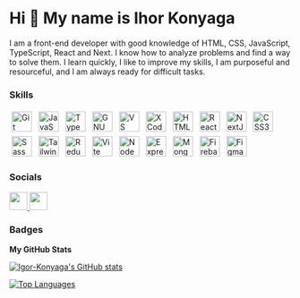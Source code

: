 Hi 👋 My name is Ihor Konyaga
=============================

I am a front-end developer with good knowledge of HTML, CSS, JavaScript, TypeScript, React and Next. I know how to analyze problems and find a way to solve them. I learn quickly, I like to improve my skills, I am purposeful and resourceful, and I am always ready for difficult tasks.

### Skills

<p align="left">
  <a href="https://git-scm.com/" target="_blank" rel="noreferrer" style="text-decoration: none;">
    <img src="https://raw.githubusercontent.com/danielcranney/readme-generator/main/public/icons/skills/git-colored.svg" width="36" height="36" alt="Git" style="padding: 4px;" />
  </a>
  <a href="https://developer.mozilla.org/en-US/docs/Web/JavaScript" target="_blank" rel="noreferrer" style="text-decoration: none;">
    <img src="https://raw.githubusercontent.com/danielcranney/readme-generator/main/public/icons/skills/javascript-colored.svg" width="36" height="36" alt="JavaScript" style="padding: 4px;" />
  </a>
  <a href="https://www.typescriptlang.org/" target="_blank" rel="noreferrer" style="text-decoration: none;">
    <img src="https://raw.githubusercontent.com/danielcranney/readme-generator/main/public/icons/skills/typescript-colored.svg" width="36" height="36" alt="TypeScript" style="padding: 4px;" />
  </a>
  <a href="https://www.gnu.org/software/bash/" target="_blank" rel="noreferrer" style="text-decoration: none;">
    <img src="https://raw.githubusercontent.com/danielcranney/readme-generator/main/public/icons/skills/gnubash.svg" width="36" height="36" alt="GNU Bash" style="padding: 4px;" />
  </a>
  <a href="https://code.visualstudio.com/" target="_blank" rel="noreferrer" style="text-decoration: none;">
    <img src="https://raw.githubusercontent.com/danielcranney/readme-generator/main/public/icons/skills/visualstudiocode.svg" width="36" height="36" alt="VS Code" style="padding: 4px;" />
  </a>
  <a href="https://www.xcode.com" target="_blank" rel="noreferrer" style="text-decoration: none;">
    <img src="https://raw.githubusercontent.com/danielcranney/readme-generator/main/public/icons/skills/xcode.svg" width="36" height="36" alt="XCode" style="padding: 4px;" />
  </a>
  <a href="https://developer.mozilla.org/en-US/docs/Glossary/HTML5" target="_blank" rel="noreferrer" style="text-decoration: none;">
    <img src="https://raw.githubusercontent.com/danielcranney/readme-generator/main/public/icons/skills/html5-colored.svg" width="36" height="36" alt="HTML5" style="padding: 4px;" />
  </a>
  <a href="https://reactjs.org/" target="_blank" rel="noreferrer" style="text-decoration: none;">
    <img src="https://raw.githubusercontent.com/danielcranney/readme-generator/main/public/icons/skills/react-colored.svg" width="36" height="36" alt="React" style="padding: 4px;" />
  </a>
  <a href="https://nextjs.org/docs" target="_blank" rel="noreferrer" style="text-decoration: none;">
    <img src="https://raw.githubusercontent.com/danielcranney/readme-generator/main/public/icons/skills/nextjs-colored.svg" width="36" height="36" alt="NextJs" style="padding: 4px;" />
  </a>
  <a href="https://www.w3.org/TR/CSS/#css" target="_blank" rel="noreferrer" style="text-decoration: none;">
    <img src="https://raw.githubusercontent.com/danielcranney/readme-generator/main/public/icons/skills/css3-colored.svg" width="36" height="36" alt="CSS3" style="padding: 4px;" />
  </a>
  <a href="https://sass-lang.com/" target="_blank" rel="noreferrer" style="text-decoration: none;">
    <img src="https://raw.githubusercontent.com/danielcranney/readme-generator/main/public/icons/skills/sass-colored.svg" width="36" height="36" alt="Sass" style="padding: 4px;" />
  </a>
  <a href="https://tailwindcss.com/" target="_blank" rel="noreferrer" style="text-decoration: none;">
    <img src="https://raw.githubusercontent.com/danielcranney/readme-generator/main/public/icons/skills/tailwindcss-colored.svg" width="36" height="36" alt="TailwindCSS" style="padding: 4px;" />
  </a>
  <a href="https://redux.js.org/" target="_blank" rel="noreferrer" style="text-decoration: none;">
    <img src="https://raw.githubusercontent.com/danielcranney/readme-generator/main/public/icons/skills/redux-colored.svg" width="36" height="36" alt="Redux" style="padding: 4px;" />
  </a>
  <a href="https://vitejs.dev/" target="_blank" rel="noreferrer" style="text-decoration: none;">
    <img src="https://raw.githubusercontent.com/danielcranney/readme-generator/main/public/icons/skills/vite-colored.svg" width="36" height="36" alt="Vite" style="padding: 4px;" />
  </a>
  <a href="https://nodejs.org/en/" target="_blank" rel="noreferrer" style="text-decoration: none;">
    <img src="https://raw.githubusercontent.com/danielcranney/readme-generator/main/public/icons/skills/nodejs-colored.svg" width="36" height="36" alt="NodeJS" style="padding: 4px;" />
  </a>
  <a href="https://expressjs.com/" target="_blank" rel="noreferrer" style="text-decoration: none;">
    <img src="https://raw.githubusercontent.com/danielcranney/readme-generator/main/public/icons/skills/express-colored.svg" width="36" height="36" alt="Express" style="padding: 4px;" />
  </a>
  <a href="https://www.mongodb.com/" target="_blank" rel="noreferrer" style="text-decoration: none;">
    <img src="https://raw.githubusercontent.com/danielcranney/readme-generator/main/public/icons/skills/mongodb-colored.svg" width="36" height="36" alt="MongoDB" style="padding: 4px;" />
  </a>
  <a href="https://firebase.google.com/" target="_blank" rel="noreferrer" style="text-decoration: none;">
    <img src="https://raw.githubusercontent.com/danielcranney/readme-generator/main/public/icons/skills/firebase-colored.svg" width="36" height="36" alt="Firebase" style="padding: 4px;" />
  </a>
  <a href="https://www.figma.com/" target="_blank" rel="noreferrer" style="text-decoration: none;">
    <img src="https://raw.githubusercontent.com/danielcranney/readme-generator/main/public/icons/skills/figma-colored.svg" width="36" height="36" alt="Figma" style="padding: 4px;" />
  </a>
</p>






### Socials

<p align="left"> <a href="https://www.github.com/Igor-Konyaga" target="_blank" rel="noreferrer"> <picture> <source media="(prefers-color-scheme: dark)" srcset="https://raw.githubusercontent.com/danielcranney/readme-generator/main/public/icons/socials/github-dark.svg" /> <source media="(prefers-color-scheme: light)" srcset="https://raw.githubusercontent.com/danielcranney/readme-generator/main/public/icons/socials/github.svg" /> <img src="https://raw.githubusercontent.com/danielcranney/readme-generator/main/public/icons/socials/github.svg" width="32" height="32" /> </picture> </a> <a href="https://www.linkedin.com/in/ihor-koniaha" target="_blank" rel="noreferrer"> <picture> <source media="(prefers-color-scheme: dark)" srcset="https://raw.githubusercontent.com/danielcranney/readme-generator/main/public/icons/socials/linkedin-dark.svg" /> <source media="(prefers-color-scheme: light)" srcset="https://raw.githubusercontent.com/danielcranney/readme-generator/main/public/icons/socials/linkedin.svg" /> <img src="https://raw.githubusercontent.com/danielcranney/readme-generator/main/public/icons/socials/linkedin.svg" width="32" height="32" /> </picture> </a></p>

### Badges

<b>My GitHub Stats</b>

<a href="http://www.github.com/Igor-Konyaga"><img src="https://github-readme-stats.vercel.app/api?username=Igor-Konyaga&show_icons=true&hide=&count_private=true&title_color=ffffff&text_color=ffffff&icon_color=0891b2&bg_color=1c1917&hide_border=true&show_icons=true" alt="Igor-Konyaga's GitHub stats" /></a>

<a href="https://github.com/Igor-Konyaga" align="left"><img src="https://github-readme-stats.vercel.app/api/top-langs/?username=Igor-Konyaga&langs_count=10&title_color=ffffff&text_color=ffffff&icon_color=0891b2&bg_color=1c1917&hide_border=true&locale=en&custom_title=Top%20%Languages" alt="Top Languages" /></a>
